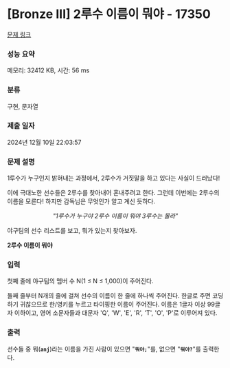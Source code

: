 # [Bronze III] 2루수 이름이 뭐야 - 17350 

[문제 링크](https://www.acmicpc.net/problem/17350) 

### 성능 요약

메모리: 32412 KB, 시간: 56 ms

### 분류

구현, 문자열

### 제출 일자

2024년 12월 10일 22:03:57

### 문제 설명

<p>1루수가 누구인지 밝혀내는 과정에서, 2루수가 거짓말을 하고 있다는 사실이 드러났다!</p>

<p>이에 극대노한 선수들은 2루수를 찾아내어 혼내주려고 한다. 그런데 이번에는 2루수의 이름을 모른다! 하지만 감독님은 무엇인가 알고 계신 듯하다.</p>

<p style="text-align: center;"><em>"1루수가 누구야 2루수 이름이 뭐야 3루수는 몰라"</em></p>

<p>야구팀의 선수 리스트를 보고, 뭐가 있는지 찾아보자.</p>

<p><strong>2루수 이름이 뭐야</strong></p>

### 입력 

 <p>첫째 줄에 야구팀의 멤버 수 N(1 ≤ N ≤ 1,000)이 주어진다.</p>

<p>둘째 줄부터 N개의 줄에 걸쳐 선수의 이름이 한 줄에 하나씩 주어진다. 한글로 주면 코딩하기 귀찮으므로 한/영키를 누르고 타이핑한 이름이 주어진다. 이름은 1글자 이상 99글자 이하이고, 영어 소문자들과 대문자 'Q', 'W', 'E', 'R', 'T', 'O', 'P'로 이루어져 있다.</p>

### 출력 

 <p>선수들 중 뭐(<strong><code>anj</code></strong>)라는 이름을 가진 사람이 있으면 "<strong><code>뭐야;</code></strong>"를, 없으면 "<strong><code>뭐야?</code></strong>"를 출력한다.</p>

